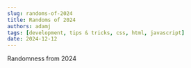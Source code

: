```yaml
---
slug: randoms-of-2024
title: Randoms of 2024
authors: adamj
tags: [development, tips & tricks, css, html, javascript]
date: 2024-12-12
---
```


Randomness from 2024

<!-- truncate -->
